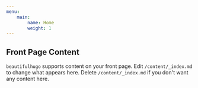 ```yaml
---
menu:
    main:
        name: Home
        weight: 1 
---
```


## Front Page Content
`beautifulhugo` supports content on your front page. Edit `/content/_index.md` to change what appears here. Delete `/content/_index.md` if you don't want any content here.